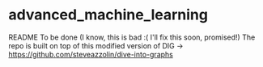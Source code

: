 # advanced_machine_learning
README To be done (I know, this is bad :( I'll fix this soon, promised!)
The repo is built on top of this modified version of DIG -> https://github.com/steveazzolin/dive-into-graphs
